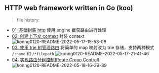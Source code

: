 ## HTTP web framework written in Go (koo) 

> file history: 

- [01: 基础封装 http](https://github.com/fengwei2002/7days-golang/tree/23dcbfa6779a8973ecc39dd86a0f0dfaa52ce3ff) 使用 engine 截获路由进行处理
- [02: 创建上下文 context](https://github.com/fengwei2002/my-gin/tree/93e0fd4f8909bdaf7f75e02887ad08aa7b3854c9) 封装 context
![konng0120-README-2022-05-17-15-53-08](https://raw.githubusercontent.com/psychonaut1f/a/main/img/konng0120-README-2022-05-17-15-53-08.png)
- [03: 使用 trie 树管理路由](https://github.com/fengwei2002/my-gin/commit/3c3791d02e0552da3518a3c287875902e9890932) 将简单的 map 映射改为 trie 存储，支持两种模式 `/:name` 和 `/*filepath`
![konng0120-README-2022-05-17-21-41-46](https://raw.githubusercontent.com/psychonaut1f/a/main/img/konng0120-README-2022-05-17-21-41-46.png)
- [04: 实现路由分组控制(Route Group Control)](https://github.com/fengwei2002/my-gin/commit/71e5acd2e034dddf0b1491912b64f8a854171fca)
![konng0120-README-2022-05-18-16-39-39](https://raw.githubusercontent.com/psychonaut1f/a/main/img/konng0120-README-2022-05-18-16-39-39.png)